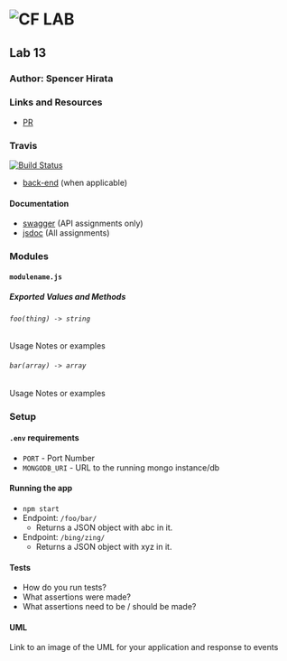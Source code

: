 ![CF](http://i.imgur.com/7v5ASc8.png) LAB
=================================================

## Lab 13

### Author: Spencer Hirata

### Links and Resources
* [PR](http://xyz.com)
### Travis
[![Build Status](https://travis-ci.com/401-advanced-js/lab-13.svg?branch=master)](https://travis-ci.com/401-advanced-js/lab-13)
* [back-end](http://xyz.com) (when applicable)

#### Documentation
* [swagger](http://xyz.com) (API assignments only)
* [jsdoc](http://xyz.com) (All assignments)

### Modules
#### `modulename.js`
##### Exported Values and Methods

###### `foo(thing) -> string`
Usage Notes or examples

###### `bar(array) -> array`
Usage Notes or examples

### Setup
#### `.env` requirements
* `PORT` - Port Number
* `MONGODB_URI` - URL to the running mongo instance/db

#### Running the app
* `npm start`
* Endpoint: `/foo/bar/`
  * Returns a JSON object with abc in it.
* Endpoint: `/bing/zing/`
  * Returns a JSON object with xyz in it.
  
#### Tests
* How do you run tests?
* What assertions were made?
* What assertions need to be / should be made?

#### UML
Link to an image of the UML for your application and response to events
